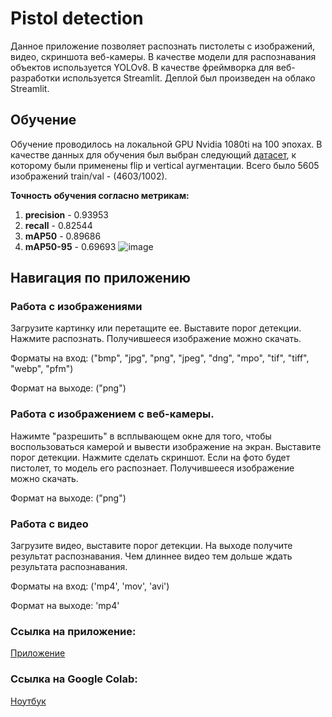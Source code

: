 # Pistol detection
Данное приложение позволяет распознать пистолеты с изображений, видео, скриншота веб-камеры. В качестве модели для распознавания объектов используется YOLOv8. В качестве фреймворка для веб-разработки используется Streamlit. Деплой был произведен на облако Streamlit.
## Обучение
Обучение проводилось на локальной GPU Nvidia 1080ti на 100 эпохах. В качестве данных для обучения был выбран следующий [датасет](https://public.roboflow.com/object-detection/pistols), к которому были применены flip и vertical аугментации. Всего было 5605 изображений 
train/val - (4603/1002).

**Точность обучения согласно метрикам:**
1. **precision** - 0.93953
2. **recall** - 0.82544
3. **mAP50** - 0.89686
4. **mAP50-95** - 0.69693
![image](https://github.com/user-attachments/assets/24bd409d-528c-47e7-a091-f0c722f47ed1)

## Навигация по приложению
### Работа с изображениями
Загрузите картинку или перетащите ее. Выставите порог детекции. Нажмите распознать. Получившееся изображение можно скачать.

Форматы на вход: ("bmp", "jpg", "png", "jpeg", "dng", "mpo", "tif", "tiff", "webp", "pfm")

Формат на выходе: ("png")

### Работа с изображением с веб-камеры.
Нажимте "разрешить" в всплывающем окне для того, чтобы воспользоваться камерой и вывести изображение на экран. Выставите порог детекции. Нажмите сделать скриншот. Если на фото будет пистолет, то модель его распознает. Получившееся изображение можно скачать.

Формат на выходе: ("png")

### Работа с видео
Загрузите видео, выставите порог детекции. На выходе получите результат распознавания. Чем длиннее видео тем дольше ждать результата распознавания.

Форматы на вход: ('mp4', 'mov', 'avi')

Формат на выходе: 'mp4'

### Ссылка на приложение:
[Приложение](https://pistoldetection-gpmvyvpuc33btcpfithuqu.streamlit.app/)

### Ссылка на Google Colab:
[Ноутбук](https://colab.research.google.com/drive/1ONAh8LxjAFVoWqtaf-1q9Glz9Yz4E4tg#scrollTo=Q8zRPNBJ33LH)
